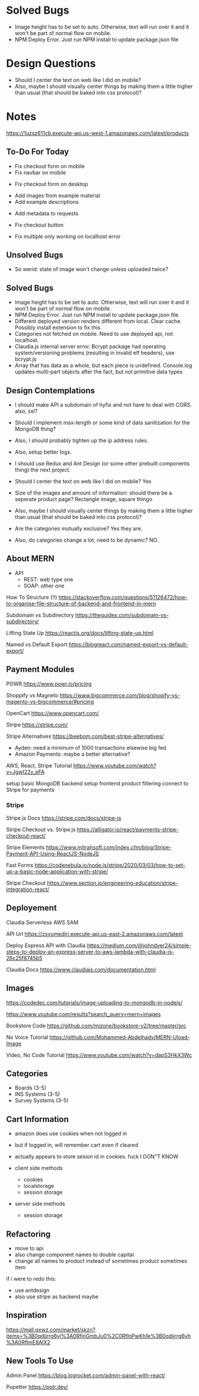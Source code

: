 
# Solved Bugs

- Image height has to be set to auto. Otherwise, text will run over it and it won't be part of normal flow on mobile.
- NPM Deploy Error. Just run NPM install to update package.json file

# Design Questions

- Should I center the text on web like I did on mobile?
- Also, maybe I should visually center things by making them a little higher than usual (that should be baked into css protocol)?
# Notes

<https://1uzsz611cb.execute-api.us-west-1.amazonaws.com/latest/products>

## To-Do For Today


+ Fix checkout form on mobile
+ Fix navbar on mobile
- Fix checkout form on desktop

+ Add images from example material
+ Add example descriptions
- Add metadata to requests

- Fix checkout button
- Fix multiple only working on localhost error

## Unsolved Bugs

- So werid: state of image won't change unless uploaded twice?

## Solved Bugs

- Image height has to be set to auto. Otherwise, text will run over it and it won't be part of normal flow on mobile.
- NPM Deploy Error. Just run NPM install to update package.json file
- Different deployed version renders different from local. Clear cache. Possibly install extension to fix this.
- Categories not fetched on mobile. Need to use deployed api, not localhost.
- Claudia.js internal server error. Bcrypt package had operating system/versioning problems (resulting in invalid elf headers), use bcrypt.js
- Array that has data as a whole, but each piece is undefined. Console.log updates multi-part objects after the fact, but not primitive data types

## Design Contemplations

- I should make API a subdomain of hyfix and not have to deal with CORS. also, ssl?
- Should I implement max-length or some kind of data sanitization for the MongoDB thing?
- Also, I should probably tighten up the ip address rules.
- Also, setup better logs.
- I should use Redux and Ant Design (or some other prebuilt components thing) the next project.

- Should I center the text on web like I did on mobile? Yes
- Size of the images and amount of information: should there be a seperate product page?
Rectangle image, square thingo

- Also, maybe I should visually center things by making them a little higher than usual (that should be baked into css protocol)?
- Are the categories mutually exclusive? Yes they are.
- Also, do categories change a lot, need to be dynamic? NO.

## About MERN

- API
  - REST: web type one
  - SOAP: other one

How To Structure (!!)
<https://stackoverflow.com/questions/51126472/how-to-organise-file-structure-of-backend-and-frontend-in-mern>

Subdomain vs Subdirectory
<https://theguidex.com/subdomain-vs-subdirectory/>

Lifting State Up
<https://reactjs.org/docs/lifting-state-up.html>

Named vs Default Export
<https://blogreact.com/named-export-vs-default-export/>

## Payment Modules

POWR
<https://www.powr.io/pricing>

Shoppify vs Magneto
<https://www.bigcommerce.com/blog/shopify-vs-magento-vs-bigcommerce/#pricing>

OpenCart
<https://www.opencart.com/>

Stripe
<https://stripe.com/>

Stripe Alternatives
<https://beebom.com/best-stripe-alternatives/>

- Ayden: need a minimum of 1000 transactions elsewise big fed
- Amazon Payments: maybe a better alternative?

AWS, React, Stripe Tutorial
<https://www.youtube.com/watch?v=JgwI22y_eFA>

setup basic MongoDB backend
setup frontend product filtering
connect to Stripe for payments

### Stripe

Stripe.js Docs
<https://stripe.com/docs/stripe-js>

Stripe Checkout vs. Stripe.js
<https://alligator.io/react/payments-stripe-checkout-react/>

Stripe Elements
<https://www.mitrahsoft.com/index.cfm/blog/Stripe-Payment-API-Using-ReactJS-NodeJS>

Fast Forms
<https://codenebula.io/node.js/stripe/2020/03/03/how-to-set-up-a-basic-node-application-with-stripe/>

Stripe Checkout
<https://www.section.io/engineering-education/stripe-integration-react/>

## Deployement

Claudia
Serverless
AWS SAM

API Url
<https://zsvumedjri.execute-api.us-east-2.amazonaws.com/latest>

Deploy Express API with Claudia
<https://medium.com/@johndyer24/simple-steps-to-deploy-an-express-server-to-aws-lambda-with-claudia-js-26c25f8745b5>

Claudia Docs
<https://www.claudiajs.com/documentation.html>

## Images

<https://codedec.com/tutorials/image-uploading-to-mongodb-in-nodejs/>

<https://www.youtube.com/results?search_query=mern+images>

Bookstore Code
<https://github.com/mjzone/bookstore-v2/tree/master/src>

No Voice Tutorial
<https://github.com/Mohammed-Abdelhady/MERN-Uload-Image>

Video, No Code Tutorial
<https://www.youtube.com/watch?v=dapS3HkX3Wc>

## Categories

- Boards (3-5)
- INS Systems (3-5)
- Survey Systems (3-5)

## Cart Information

- amazon does use cookies when not logged in
- but if logged in, will remember cart even if cleared
- actually appears to store sesion id in cookies. fuck I DON"T KNOW

- client side methods
  - cookies
  - localstorage
  - session storage

- server side methods
  - session storage
  
## Refactoring

- move to api
- also change component names to double capital
- change all names to product instead of sometimes product sometimes item

if i were to redo this:

- use antdesign
- also use stripe as backend maybe

## Inspiration

<https://mall.qxwz.com/market/skzn?items=%3B0qdjjrrg6yj%3A0RflnGmbJu0%2C0RflnPwKh1e%3B0qdjjrrg6yh%3A0RflmE8AlX2>

## New Tools To Use
Admin Panel
https://blog.logrocket.com/admin-panel-with-react/

Pupetter
https://pptr.dev/